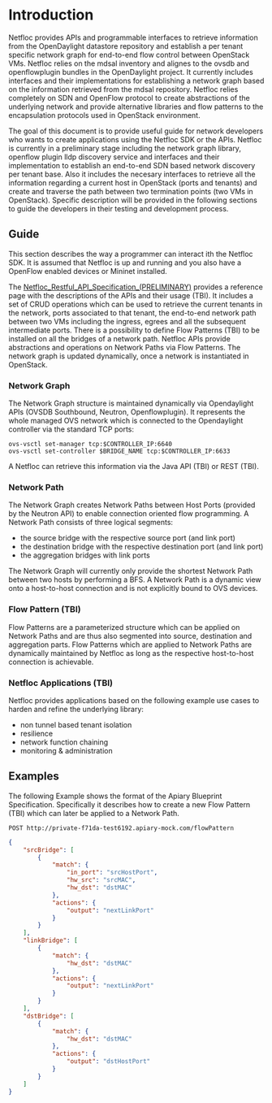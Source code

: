 # Introduction
Netfloc provides APIs and programmable interfaces to retrieve information from the OpenDaylight datastore repository and establish a per tenant specific network graph for end-to-end flow control between OpenStack VMs. Netfloc relies on the mdsal inventory and alignes to the ovsdb and openflowplugin bundles in the OpenDaylight project. It currently includes interfaces and their implementations for establishing a network graph based on the information retrieved from the mdsal repository. Netfloc relies completely on SDN and OpenFlow protocol to create abstractions of the underlying network and provide alternative libraries and flow patterns to the encapsulation protocols used in OpenStack environment. 

The goal of this document is to provide useful guide for network developers who wants to create applications using the Netfloc SDK or the APIs. Netfloc is currently in a preliminary stage including the network graph library, openflow plugin lldp discovery service and interfaces and their implementation to establish an end-to-end SDN based network discovery per tenant base. Also it includes the necesary interfaces to retrieve all the information regarding a current host in OpenStack (ports and tenants) and create and traverse the path between two termination points (two VMs in OpenStack). Specific description will be provided in the following sections to guide the developers in their testing and development process.


## Guide
This section describes the way a programmer can interact ith the Netfloc SDK. It is assumed that Netfloc is up and running and you also have a OpenFlow enabled devices or Mininet installed.

The [Netfloc_Restful_API_Specification_(PRELIMINARY)](./docs/netfloc_api_spec/netfloc.pdf) provides a reference page with the descriptions of the APIs and their usage (TBI). It includes a set of CRUD operations which 
can be used to retrieve the current tenants in the network, ports associated to that tenant, the end-to-end network path between two VMs including the ingress, egrees and all the subsequent intermediate ports. There is a possibility to define Flow Patterns (TBI) to be installed on all the bridges of a network path. Netfloc APIs provide abstractions and operations on Network Paths via Flow Patterns. The network graph is updated dynamically, once a network is instantiated in OpenStack.

### Network Graph
The Network Graph structure is maintained dynamically via Opendaylight APIs (OVSDB Southbound, Neutron, Openflowplugin). It represents the whole managed OVS network which is connected to the Opendaylight controller via the standard TCP ports:

```
ovs-vsctl set-manager tcp:$CONTROLLER_IP:6640
ovs-vsctl set-controller $BRIDGE_NAME tcp:$CONTROLLER_IP:6633
```
A Netfloc can retrieve this information via the Java API (TBI) or REST (TBI).

### Network Path
The Network Graph creates Network Paths between Host Ports (provided by the Neutron API) to enable connection oriented flow programming. A Network Path consists of three logical segments:

- the source bridge with the respective source port (and link port)
- the destination bridge with the respective destination port (and link port)
- the aggregation bridges with link ports

The Network Graph will currently only provide the shortest Network Path between two hosts by performing a BFS. A Network Path is a dynamic view onto a host-to-host connection and is not explicitly bound to OVS devices.

### Flow Pattern (TBI)

Flow Patterns are a parameterized structure which can be applied on Network Paths and are thus also segmented into source, destination and aggregation parts. Flow Patterns which are applied to Network Paths are dynamically maintained by Netfloc as long as the respective host-to-host connection is achievable.

### Netfloc Applications (TBI)

Netfloc provides applications based on the following example use cases to harden and refine the underlying library:

- non tunnel based tenant isolation
- resilience
- network function chaining
- monitoring & administration 

## Examples

The following Example shows the format of the Apiary Blueprint Specification. Specifically it describes how to create a new Flow Pattern (TBI) which can later be applied to a Network Path.

```
POST http://private-f71da-test6192.apiary-mock.com/flowPattern
```

```JSON
{
    "srcBridge": [
        {
            "match": {
                "in_port": "srcHostPort",
                "hw_src": "srcMAC",
                "hw_dst": "dstMAC"
            },
            "actions": {
                "output": "nextLinkPort"
            }
        }
    ],
    "linkBridge": [
        {
            "match": {
                "hw_dst": "dstMAC"
            },
            "actions": {
                "output": "nextLinkPort"
            }
        }
    ],
    "dstBridge": [
        {
            "match": {
                "hw_dst": "dstMAC"
            },
            "actions": {
                "output": "dstHostPort"
            }
        }
    ]
}
```




